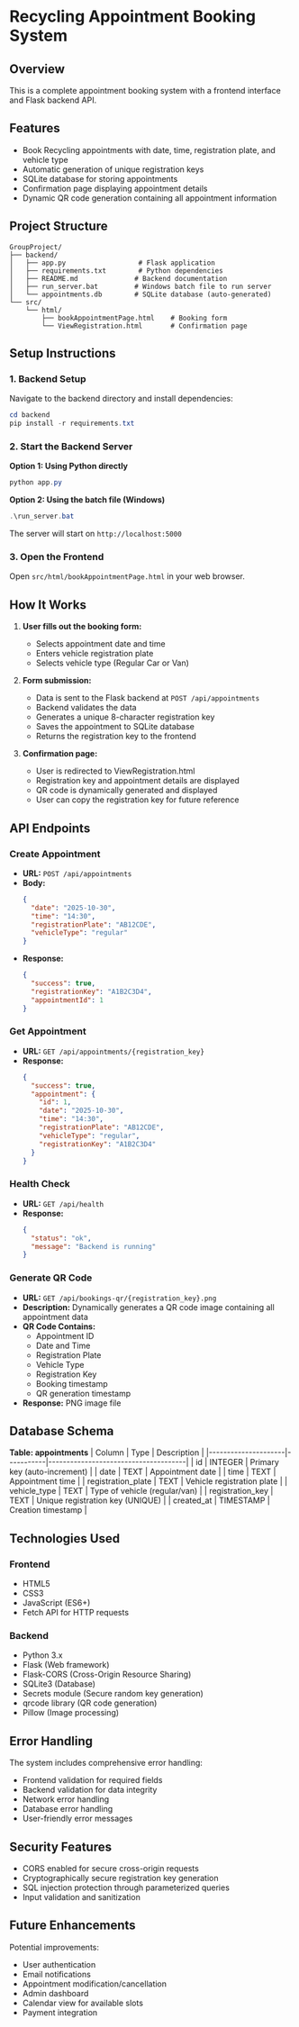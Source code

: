 # Recycling Appointment Booking System

## Overview
This is a complete appointment booking system with a frontend interface and Flask backend API.

## Features
- Book Recycling appointments with date, time, registration plate, and vehicle type
- Automatic generation of unique registration keys
- SQLite database for storing appointments
- Confirmation page displaying appointment details
- Dynamic QR code generation containing all appointment information

## Project Structure
```
GroupProject/
├── backend/
│   ├── app.py                  # Flask application
│   ├── requirements.txt        # Python dependencies
│   ├── README.md              # Backend documentation
│   ├── run_server.bat         # Windows batch file to run server
│   └── appointments.db        # SQLite database (auto-generated)
└── src/
    └── html/
        ├── bookAppointmentPage.html    # Booking form
        └── ViewRegistration.html       # Confirmation page
```

## Setup Instructions

### 1. Backend Setup

Navigate to the backend directory and install dependencies:
```powershell
cd backend
pip install -r requirements.txt
```

### 2. Start the Backend Server

**Option 1: Using Python directly**
```powershell
python app.py
```

**Option 2: Using the batch file (Windows)**
```powershell
.\run_server.bat
```

The server will start on `http://localhost:5000`

### 3. Open the Frontend

Open `src/html/bookAppointmentPage.html` in your web browser.

## How It Works

1. **User fills out the booking form:**
   - Selects appointment date and time
   - Enters vehicle registration plate
   - Selects vehicle type (Regular Car or Van)

2. **Form submission:**
   - Data is sent to the Flask backend at `POST /api/appointments`
   - Backend validates the data
   - Generates a unique 8-character registration key
   - Saves the appointment to SQLite database
   - Returns the registration key to the frontend

3. **Confirmation page:**
   - User is redirected to ViewRegistration.html
   - Registration key and appointment details are displayed
   - QR code is dynamically generated and displayed
   - User can copy the registration key for future reference

## API Endpoints

### Create Appointment
- **URL:** `POST /api/appointments`
- **Body:**
  ```json
  {
    "date": "2025-10-30",
    "time": "14:30",
    "registrationPlate": "AB12CDE",
    "vehicleType": "regular"
  }
  ```
- **Response:**
  ```json
  {
    "success": true,
    "registrationKey": "A1B2C3D4",
    "appointmentId": 1
  }
  ```

### Get Appointment
- **URL:** `GET /api/appointments/{registration_key}`
- **Response:**
  ```json
  {
    "success": true,
    "appointment": {
      "id": 1,
      "date": "2025-10-30",
      "time": "14:30",
      "registrationPlate": "AB12CDE",
      "vehicleType": "regular",
      "registrationKey": "A1B2C3D4"
    }
  }
  ```

### Health Check
- **URL:** `GET /api/health`
- **Response:**
  ```json
  {
    "status": "ok",
    "message": "Backend is running"
  }
  ```

### Generate QR Code
- **URL:** `GET /api/bookings-qr/{registration_key}.png`
- **Description:** Dynamically generates a QR code image containing all appointment data
- **QR Code Contains:**
  - Appointment ID
  - Date and Time
  - Registration Plate
  - Vehicle Type
  - Registration Key
  - Booking timestamp
  - QR generation timestamp
- **Response:** PNG image file

## Database Schema

**Table: appointments**
| Column              | Type      | Description                          |
|---------------------|-----------|--------------------------------------|
| id                  | INTEGER   | Primary key (auto-increment)         |
| date                | TEXT      | Appointment date                     |
| time                | TEXT      | Appointment time                     |
| registration_plate  | TEXT      | Vehicle registration plate           |
| vehicle_type        | TEXT      | Type of vehicle (regular/van)        |
| registration_key    | TEXT      | Unique registration key (UNIQUE)     |
| created_at          | TIMESTAMP | Creation timestamp                   |

## Technologies Used

### Frontend
- HTML5
- CSS3
- JavaScript (ES6+)
- Fetch API for HTTP requests

### Backend
- Python 3.x
- Flask (Web framework)
- Flask-CORS (Cross-Origin Resource Sharing)
- SQLite3 (Database)
- Secrets module (Secure random key generation)
- qrcode library (QR code generation)
- Pillow (Image processing)

## Error Handling

The system includes comprehensive error handling:
- Frontend validation for required fields
- Backend validation for data integrity
- Network error handling
- Database error handling
- User-friendly error messages

## Security Features

- CORS enabled for secure cross-origin requests
- Cryptographically secure registration key generation
- SQL injection protection through parameterized queries
- Input validation and sanitization

## Future Enhancements

Potential improvements:
- User authentication
- Email notifications
- Appointment modification/cancellation
- Admin dashboard
- Calendar view for available slots
- Payment integration
